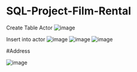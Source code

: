# SQL-Project-Film-Rental

Create Table Actor
![image](https://github.com/nibinkjoseph/SQL-Project-Film-Rental/assets/63180074/3700df27-8ce3-441a-91dd-c2e4992a5bce)

Insert into actor
![image](https://github.com/nibinkjoseph/SQL-Project-Film-Rental/assets/63180074/17fdc70b-4f2c-432e-aa2f-bdb2407a988e)
![image](https://github.com/nibinkjoseph/SQL-Project-Film-Rental/assets/63180074/45c6ce1b-cf9a-4393-9f6a-a9fb1b1b57f5)
![image](https://github.com/nibinkjoseph/SQL-Project-Film-Rental/assets/63180074/80008b56-ada3-4a76-9e59-1be295799e4c)


#Address

![image](https://github.com/nibinkjoseph/SQL-Project-Film-Rental/assets/63180074/d44426c0-e9a3-4e30-921b-4bde28c1eb25)
